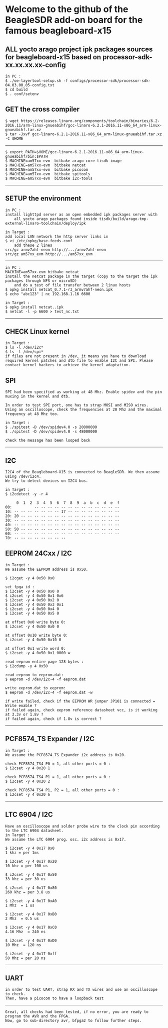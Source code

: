 

# Welcome to the github of the BeagleSDR add-on board for the famous beagleboard-x15

## ALL yocto arago project ipk packages sources for beagleboard-x15 based on processor-sdk-xx.xx.xx.xx-config

	in PC :
	$ ./oe-layertool-setup.sh -f configs/processor-sdk/processor-sdk-04.03.00.05-config.txt
	$ cd build
	$ . conf/setenv
	
## GET the cross compiler 
	$ wget https://releases.linaro.org/components/toolchain/binaries/6.2-2016.11/arm-linux-gnueabihf/gcc-linaro-6.2.1-2016.11-x86_64_arm-linux-gnueabihf.tar.xz
	$ tar -Jxvf gcc-linaro-6.2.1-2016.11-x86_64_arm-linux-gnueabihf.tar.xz -C $HOME
--------
	$ export PATH=$HOME/gcc-linaro-6.2.1-2016.11-x86_64_arm-linux-gnueabihf/bin:$PATH
	$ MACHINE=am57xx-evm  bitbake arago-core-tisdk-image
	$ MACHINE=am57xx-evm  bitbake netcat
	$ MACHINE=am57xx-evm  bitbake picocom
	$ MACHINE=am57xx-evm  bitbake spitools
	$ MACHINE=am57xx-evm  bitbake i2c-tools	

--------
## SETUP the environment

	in PC :
 	install lighttpd server as an open embedded ipk packages server with
        all yocto arago packages found inside tisdk/build/arago-tmp-external-linaro-toolchain/deploy/ipk

	in Target :
 	add local LAN network the http server links in
 	$ vi /etc/opkg/base-feeds.conf
        add these 2 lines
  	src/gz armv7ahf-neon http://.../armv7ahf-neon
  	src/gz am57xx_evm http://.../am57xx_evm

------

	in PC :
	MACHINE=am57xx-evm bitbake netcat
	install the netcat package in the target (copy to the target the ipk packages through NFS or microSD) 
        and do a test of file transfer between 2 linux hosts
	$ opkg install netcat_0.7.1-r3_armv7ahf-neon.ipk
	$ echo "abc123" | nc 192.168.1.16 6600

	in Target :
	$ opkg install netcat..ipk
	$ netcat -l -p 6600 > test_nc.txt

------

## CHECK Linux kernel

	in Target :
	$ ls -l /dev/i2c*
	$ ls -l /dev/spi*
	if files are not present in /dev, it means you have to download required kernel patches and dtb file to enable I2C and SPI. Please contact kernel hackers to achieve the kernel adaptation.
	

## SPI 

	SPI had been specified as working at 48 Mhz. Enable spidev and the pin muxing in the kernel and dtb.

	In order to test SPI port, one has to strap MOSI and MISO wires.
	Using an oscilloscope, check the frequencies at 20 Mhz and the maximal frequency at 48 Mhz too.
	
	in Target :
	$ ./spitest -D /dev/spidev4.0 -s 20000000
	$ ./spitest -D /dev/spidev4.0 -s 48000000
	
	check the message has been looped back

------

## I2C

	I2C4 of the Beagleboard-X15 is connected to BeagleSDR. We then assume using /dev/i2c4.
	We try to detect devices on I2C4 bus.
	
	in Target :
	$ i2cdetect -y -r 4
	
	     0  1  2  3  4  5  6  7  8  9  a  b  c  d  e  f
	00:          -- -- -- -- -- -- -- -- -- -- -- -- --
	10: -- -- -- -- -- -- -- 17 -- -- -- -- -- -- -- --
	20: 20 -- -- -- -- -- -- -- -- -- -- -- -- -- -- --
	30: -- -- -- -- -- -- -- -- -- -- -- -- -- -- -- --
	40: -- -- -- -- -- -- -- -- -- -- -- -- -- -- -- --
	50: 50 -- -- -- -- -- -- -- -- -- -- -- -- -- -- --
	60: -- -- -- -- -- -- -- -- -- -- -- -- -- -- -- --
	70: -- -- -- -- -- -- -- --

	

## EEPROM 24Cxx / I2C

	in Target :
	We assume the EEPROM address is 0x50.

	$ i2cget -y 4 0x50 0x0 

	set fpga id :
	$ i2cset -y 4 0x50 0x0 0
	$ i2cset -y 4 0x50 0x1 0x6
	$ i2cset -y 4 0x50 0x2 0
	$ i2cset -y 4 0x50 0x3 0x1
	$ i2cset -y 4 0x50 0x4 0
	$ i2cset -y 4 0x50 0x5 0

	at offset 0x0 write byte 0:
	$ i2cset -y 4 0x50 0x0 0

	at offset 0x10 write byte 0:
	$ i2cset -y 4 0x50 0x10 0

	at offset 0x1 write word 0:
	$ i2cset -y 4 0x50 0x1 0000 w

	read eeprom entire page 128 bytes :
	$ i2cdump -y 4 0x50
	
	read eeprom to eeprom.dat:
	$ eeprom -d /dev/i2c-4 -f eeprom.dat

	write eeprom.dat to eeprom:
	$ eeprom -d /dev/i2c-4 -f eeprom.dat -w

	if write failed, check if the EEPROM WR jumper JP101 is connected = Write enable ?
	if failed again, check eeprom reference datasheet vcc, is it working at 3.3v or 1.8v ?
	if failed again, check if 1.8v is correct ?


------

## PCF8574_TS Expander / I2C

	in Target :
	We assume the PCF8574_TS Expander i2c address is 0x20.
	
	check PCF8574_TS4 P0 = 1, all other ports = 0 :
	$ i2cset -y 4 0x20 1

	check PCF8574_TS4 P1 = 1, all other ports = 0 :
	$ i2cset -y 4 0x20 2

	check PCF8574_TS4 P1, P2 = 1, all other ports = 0 :
	$ i2cset -y 4 0x20 6

------

## LTC 6904 / I2C

	Have an oscilloscope and solder probe wire to the clock pin according to the LTC 6904 datasheet.
	in Target :
	We assume the LTC 6904 prog. osc. i2c address is 0x17.
	
	$ i2cset -y 4 0x17 0x0
	1 khz = per 1ms

	$ i2cset -y 4 0x17 0x20
	10 khz = per 100 us

	$ i2cset -y 4 0x17 0x50
	33 khz = per 30 us

	$ i2cset -y 4 0x17 0x80
	260 khz = per 3.8 us

	$ i2cset -y 4 0x17 0xA0
	1 Mhz  = 1 us

	$ i2cset -y 4 0x17 0xB0
	2 Mhz  = 0.5 us

	$ i2cset -y 4 0x17 0xC0
	4.16 Mhz  = 240 ns

	$ i2cset -y 4 0x17 0xD0
	10 Mhz  = 120 ns

	$ i2cset -y 4 0x17 0xff
	50 Mhz = per 20 ns

------

## UART

	in order to test UART, strap RX and TX wires and use an oscilloscope to check.
	Then, have a picocom to have a loopback test 

------

	Great, all checks had been tested, if no error, you are ready to program the AVR and the FPGA. 
	Now, go to sub-directory avr, bfpga2 to follow further steps.
